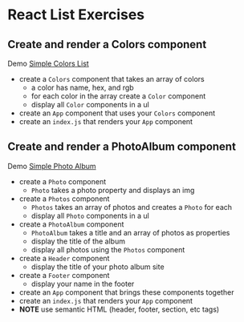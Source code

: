 # React List Exercises

## Create and render a Colors component

Demo [Simple Colors List](http://demo.alchemycodelab.io/simple-colors-list)

* create a `Colors` component that takes an array of colors
  * a color has name, hex, and rgb
  * for each color in the array create a `Color` component
  * display all `Color` components in a ul
* create an `App` component that uses your `Colors` component
* create an `index.js` that renders your `App` component

## Create and render a PhotoAlbum component

Demo [Simple Photo Album](http://demo.alchemycodelab.io/simple-photo-albums)

* create a `Photo` component
  * `Photo` takes a photo property and displays an img
* create a `Photos` component
  * `Photos` takes an array of photos and creates a `Photo` for each
  * display all `Photo` components in a ul
* create a `PhotoAlbum` component
  * `PhotoAlbum` takes a title and an array of photos as properties
  * display the title of the album
  * display all photos using the `Photos` component
* create a `Header` component
  * display the title of your photo album site
* create a `Footer` component
  * display your name in the footer
* create an `App` component that brings these components together
* create an `index.js` that renders your `App` component
* **NOTE** use semantic HTML (header, footer, section, etc tags)

